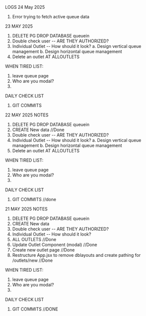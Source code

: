 LOGS
24 May 2025

1. Error trying to fetch active queue data

23 MAY 2025

1. DELETE PG DROP DATABASE queuein
2. Double check user -- ARE THEY AUTHORIZED?
3. Individual Outlet -- How should it look?
   a. Design vertical queue management
   b. Design horizontal queue management
4. <i class="fa-solid fa-trash"></i> Delete an outlet AT ALLOUTLETS

WHEN TIRED LIST:

1. leave queue page
2. Who are you modal?
3.

DAILY CHECK LIST

1. GIT COMMITS

22 MAY 2025
NOTES

1. DELETE PG DROP DATABASE queuein
2. CREATE New data //Done
3. Double check user -- ARE THEY AUTHORIZED?
4. Individual Outlet -- How should it look?
   a. Design vertical queue management
   b. Design horizontal queue management
5. <i class="fa-solid fa-trash"></i> Delete an outlet AT ALLOUTLETS

WHEN TIRED LIST:

1. leave queue page
2. Who are you modal?
3.

DAILY CHECK LIST

1. GIT COMMITS //done

21 MAY 2025
NOTES

1. DELETE PG DROP DATABASE queuein
2. CREATE New data
3. Double check user -- ARE THEY AUTHORIZED?
4. Individual Outlet -- How should it look?
5. ALL OUTLETS //Done
6. Update Outlet Component (modal) //Done
7. Create new outlet page //Done
8. Restructure App.jsx to remove dblayouts and create pathing for /outlets/new //Done

WHEN TIRED LIST:

1. leave queue page
2. Who are you modal?
3.

DAILY CHECK LIST

1. GIT COMMITS //DONE
